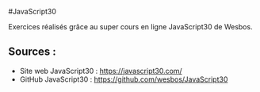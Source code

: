 #JavaScript30

Exercices réalisés grâce au super cours en ligne JavaScript30 de Wesbos.

## Sources :

* Site web JavaScript30 : https://javascript30.com/
* GitHub JavaScript30 : https://github.com/wesbos/JavaScript30
